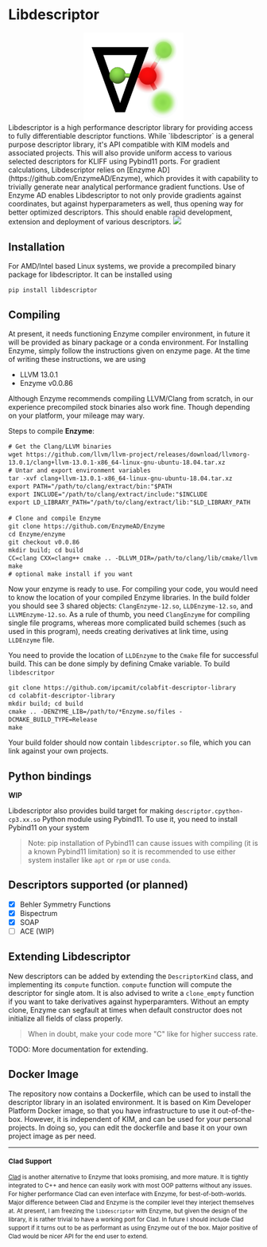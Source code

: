 Libdescriptor
==============
<center>
<img src="libdescriptor_logo.png" width=200>
</center>
Libdescriptor is a high performance descriptor library for providing access to fully differentiable descriptor functions.
While `libdescriptor` is a general purpose descriptor library, it's API compatible with KIM models and associated projects.
This will also provide uniform access to various selected descriptors for KLIFF using Pybind11 ports.
For gradient calculations, Libdescriptor relies on [Enzyme AD](https://github.com/EnzymeAD/Enzyme), which provides it with capability to trivially generate near analytical performance gradient functions.
Use of Enzyme AD enables Libdescriptor to not only provide gradients against coordinates, but against hyperparameters as well, thus opening way for better optimized descriptors.
This should enable rapid development, extension and deployment of various descriptors.

<img src="libdescriptor.svg" width="800">

## Installation
For AMD/Intel based Linux systems, we provide a precompiled binary package for libdescriptor. It can be installed using
```shell
pip install libdescriptor
```

## Compiling 
At present, it needs functioning Enzyme compiler environment, in future it will be provided as binary package or a conda environment.
For Installing Enzyme, simply follow the instructions given on enzyme page. At the time of writing these instructions, we are using
- LLVM 13.0.1
- Enzyme v0.0.86

Although Enzyme recommends compiling LLVM/Clang from scratch, in our experience precompiled stock binaries also work fine.
Though depending on your platform, your mileage may wary.

Steps to compile **Enzyme**:
```shell
# Get the Clang/LLVM binaries
wget https://github.com/llvm/llvm-project/releases/download/llvmorg-13.0.1/clang+llvm-13.0.1-x86_64-linux-gnu-ubuntu-18.04.tar.xz
# Untar and export environment variables
tar -xvf clang+llvm-13.0.1-x86_64-linux-gnu-ubuntu-18.04.tar.xz
export PATH="/path/to/clang/extract/bin:"$PATH
export INCLUDE="/path/to/clang/extract/include:"$INCLUDE
export LD_LIBRARY_PATH="/path/to/clang/extract/lib:"$LD_LIBRARY_PATH

# Clone and compile Enzyme
git clone https://github.com/EnzymeAD/Enzyme
cd Enzyme/enzyme
git checkout v0.0.86
mkdir build; cd build
CC=clang CXX=clang++ cmake .. -DLLVM_DIR=/path/to/clang/lib/cmake/llvm
make 
# optional make install if you want
```
Now your enzyme is ready to use. For compiling your code, you would need to know the location of your compiled Enzyme libraries. 
In the build folder you should see 3 shared objects: `ClangEnzyme-12.so`, `LLDEnzyme-12.so`, and `LLVMEnzyme-12.so`.
As a rule of thumb, you need `ClangEnzyme` for compiling single file programs, whereas more complicated build schemes (such as used in this program),
needs creating derivatives at link time, using `LLDEnzyme` file. 

You need to provide the location of `LLDEnzyme` to the `Cmake` file for successful build.
This can be done simply by defining Cmake variable. To build `libdescritpor`
```shell
git clone https://github.com/ipcamit/colabfit-descriptor-library
cd colabfit-descriptor-library
mkdir build; cd build
cmake .. -DENZYME_LIB=/path/to/*Enzyme.so/files -DCMAKE_BUILD_TYPE=Release
make
```
Your build folder should now contain `libdescriptor.so` file, which you can link against your own projects.


## Python bindings
**WIP**

Libdescriptor also provides build target for making `descriptor.cpython-cp3.xx.so` Python module using Pybind11.
To use it, you need to install Pybind11 on your system
> Note: pip installation of Pybind11 can cause issues with compiling (it is a known Pybind11 limitation) 
> so it is recommended to use either system installer like `apt` or `rpm`  or use `conda`.

## Descriptors supported (or planned)
- [x] Behler Symmetry Functions
- [x] Bispectrum 
- [x] SOAP
- [ ] ACE (WIP)

## Extending Libdescriptor
New descriptors can be added by extending the `DescriptorKind` class, and implementing its `compute` function.
`compute` function will compute the descriptor for single atom. It is also advised to write a `clone_empty` function if you want
to take derivatives against hyperparamters. Without an empty clone, Enzyme can segfault at times when default constructor does not initialize
all fields of class properly.

> When in doubt, make your code more "C" like for higher success rate.

TODO: More documentation for extending.

## Docker Image
The repository now contains a Dockerfile, which can be used to install the descriptor library in an isolated environment.
It is based on Kim Developer Platform Docker image, so that you have infrastructure to use it out-of-the-box. However, 
it is  independent of KIM, and can be used for your personal projects. In doing so, you can edit the dockerfile and base
it on your own project image as per need.

---
<small>

### Clad Support
[Clad](https://clad.readthedocs.io/en/latest/index.html) is another alternative to Enzyme that looks promising, and 
more mature. It is tightly integrated to C++ and hence can easily work with most OOP patterns without any issues.
For higher performance Clad can even interface with Enzyme, for best-of-both-worlds. Major difference between Clad and 
Enzyme is the compiler level they interject themselves at. At present, I am freezing the `libdescriptor` with Enzyme, but
given the design of the library, it is rather trivial to have a working port for Clad. 
In future I should include Clad support if it turns out to be as performant as using Enzyme out of the box.
Major positive of Clad would be nicer API for the end user to extend.
</small>